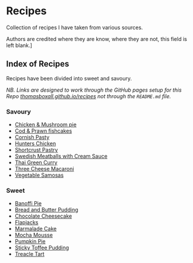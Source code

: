 # Recipes
Collection of recipes I have taken from various sources.

Authors are credited where they are know, where they are not, this field is left blank.]

## Index of Recipes
Recipes have been divided into sweet and savoury.

*NB. Links are designed to work through the GitHub pages setup for this Repo [thomasboxall.github.io/recipes](https://thomasboxall.github.io/recipes) not through the `README.md` file.*

### Savoury
* [Chicken & Mushroom pie](savoury/chicken-mushroom-pie)
* [Cod & Prawn fishcakes](savoury/cod-prawn-fishcakes)
* [Cornish Pasty](savoury/cornish-pasty)
* [Hunters Chicken](savoury/hunters-chicken)
* [Shortcrust Pastry](savoury/shortcrust-pastry)
* [Swedish Meatballs with Cream Sauce](savoury/swedish-meatballs-with-cream-sauce)
* [Thai Green Curry](savoury/thai-green-curry)
* [Three Cheese Macaroni](savoury/three-cheese-macaroni)
* [Vegetable Samosas](savoury/vegetable-samosa)

### Sweet
* [Banoffi Pie](sweet/banoffi-pie)
* [Bread and Butter Pudding](sweet/bread-and-butter-pudding)
* [Chocolate Cheesecake](sweet/chocolate-cheesecake)
* [Flapjacks](sweet/flapjacks)
* [Marmalade Cake](sweet/marmalade-cake)
* [Mocha Mousse](sweet/mocha-mousse)
* [Pumpkin Pie](sweet/pumpkin-pie)
* [Sticky Toffee Pudding](sweet/sticky-toffee-pudding)
* [Treacle Tart](sweet/treacle-tart)
